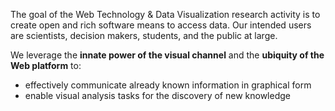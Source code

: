 The goal of the Web Technology & Data Visualization research activity is to create open and rich software means to access data. Our intended users are scientists, decision makers, students, and the public at large.

We leverage the **innate power of the visual channel** and the **ubiquity of the Web platform** to:
- effectively communicate already known information in graphical form
- enable visual analysis tasks for the discovery of new knowledge
